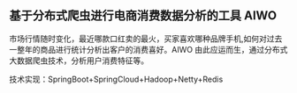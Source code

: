## 基于分布式爬虫进行电商消费数据分析的工具 AIWO 
市场行情随时变化，最近哪款口红卖的最火，买家喜欢哪种品牌手机,如何对过去一整年的商品进行统计分析出客户的消费喜好。AIWO 由此应运而生，通过分布式大数据爬虫技术，分析用户消费特征等。

技术实现：SpringBoot+SpringCloud+Hadoop+Netty+Redis
